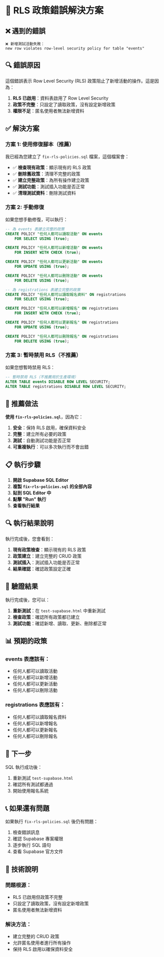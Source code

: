 # 🔧 RLS 政策錯誤解決方案

## ❌ 遇到的錯誤

```
❌ 新增測試活動失敗：
new row violates row-level security policy for table "events"
```

## 🔍 錯誤原因

這個錯誤表示 Row Level Security (RLS) 政策阻止了新增活動的操作。這是因為：

1. **RLS 已啟用**：資料表啟用了 Row Level Security
2. **政策不完整**：只設定了讀取政策，沒有設定新增政策
3. **權限不足**：匿名使用者無法新增資料

## ✅ 解決方案

### 方案 1: 使用修復腳本（推薦）

我已經為您建立了 `fix-rls-policies.sql` 檔案，這個檔案會：

- ✅ **檢查現有政策**：顯示現有的 RLS 政策
- ✅ **刪除舊政策**：清理不完整的政策
- ✅ **建立完整政策**：為所有操作建立政策
- ✅ **測試功能**：測試插入功能是否正常
- ✅ **清理測試資料**：刪除測試資料

### 方案 2: 手動修復

如果您想手動修復，可以執行：

```sql
-- 為 events 表建立完整的政策
CREATE POLICY "任何人都可以讀取活動" ON events
    FOR SELECT USING (true);

CREATE POLICY "任何人都可以新增活動" ON events
    FOR INSERT WITH CHECK (true);

CREATE POLICY "任何人都可以更新活動" ON events
    FOR UPDATE USING (true);

CREATE POLICY "任何人都可以刪除活動" ON events
    FOR DELETE USING (true);

-- 為 registrations 表建立完整的政策
CREATE POLICY "任何人都可以讀取報名資料" ON registrations
    FOR SELECT USING (true);

CREATE POLICY "任何人都可以新增報名" ON registrations
    FOR INSERT WITH CHECK (true);

CREATE POLICY "任何人都可以更新報名" ON registrations
    FOR UPDATE USING (true);

CREATE POLICY "任何人都可以刪除報名" ON registrations
    FOR DELETE USING (true);
```

### 方案 3: 暫時禁用 RLS（不推薦）

如果您想暫時禁用 RLS：

```sql
-- 暫時禁用 RLS（不推薦用於生產環境）
ALTER TABLE events DISABLE ROW LEVEL SECURITY;
ALTER TABLE registrations DISABLE ROW LEVEL SECURITY;
```

## 🎯 推薦做法

**使用 `fix-rls-policies.sql`**，因為它：

1. **安全**：保持 RLS 啟用，確保資料安全
2. **完整**：建立所有必要的政策
3. **測試**：自動測試功能是否正常
4. **可重複執行**：可以多次執行而不會出錯

## 📋 執行步驟

1. **開啟 Supabase SQL Editor**
2. **複製 `fix-rls-policies.sql` 的全部內容**
3. **貼到 SQL Editor 中**
4. **點擊 "Run" 執行**
5. **查看執行結果**

## 🔍 執行結果說明

執行完成後，您會看到：

1. **現有政策檢查**：顯示現有的 RLS 政策
2. **政策建立**：建立完整的 CRUD 政策
3. **測試插入**：測試插入功能是否正常
4. **結果確認**：確認政策設定正確

## 🚀 驗證結果

執行完成後，您可以：

1. **重新測試**：在 `test-supabase.html` 中重新測試
2. **檢查政策**：確認所有政策都已建立
3. **測試功能**：確認新增、讀取、更新、刪除都正常

## 📊 預期的政策

### events 表應該有：
- 任何人都可以讀取活動
- 任何人都可以新增活動
- 任何人都可以更新活動
- 任何人都可以刪除活動

### registrations 表應該有：
- 任何人都可以讀取報名資料
- 任何人都可以新增報名
- 任何人都可以更新報名
- 任何人都可以刪除報名

## 🎉 下一步

SQL 執行成功後：
1. 重新測試 `test-supabase.html`
2. 確認所有測試都通過
3. 開始使用報名系統

## 📞 如果還有問題

如果執行 `fix-rls-policies.sql` 後仍有問題：
1. 檢查錯誤訊息
2. 確認 Supabase 專案權限
3. 逐步執行 SQL 語句
4. 查看 Supabase 官方文件

## 🔧 技術說明

### 問題根源：
- RLS 已啟用但政策不完整
- 只設定了讀取政策，沒有設定新增政策
- 匿名使用者無法新增資料

### 解決方法：
- 建立完整的 CRUD 政策
- 允許匿名使用者進行所有操作
- 保持 RLS 啟用以確保資料安全



